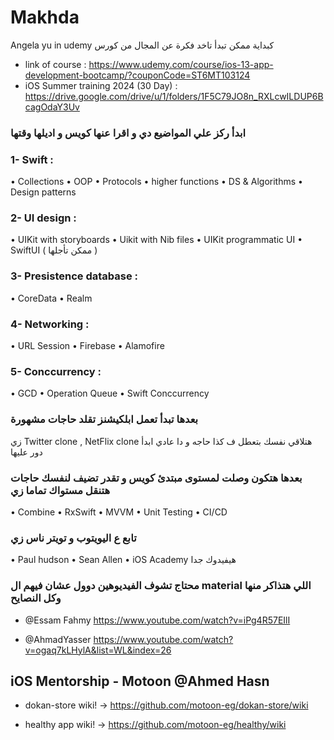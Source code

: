 # Makhda
Angela yu in udemy
كبداية ممكن تبدأ تاخد فكرة عن المجال من كورس 
- link of course :  https://www.udemy.com/course/ios-13-app-development-bootcamp/?couponCode=ST6MT103124
- iOS Summer training 2024 (30 Day) : https://drive.google.com/drive/u/1/folders/1F5C79JO8n_RXLcwILDUP6BcagOdaY3Uv

### ابدأ ركز علي المواضيع دي و اقرا عنها كويس و اديلها وقتها

### 1- Swift : 
•⁠  ⁠Collections
•⁠  ⁠OOP
•⁠  ⁠Protocols
•⁠  ⁠higher functions
•⁠  ⁠DS & Algorithms 
•⁠  ⁠Design patterns 

### 2- UI design :
•⁠  ⁠UIKit with storyboards
•⁠  ⁠Uikit with Nib files
•⁠  ⁠UIKit programmatic UI
•⁠  ⁠SwiftUI ( ممكن تأجلها )

### 3- Presistence database :
•⁠  ⁠CoreData 
•⁠  ⁠Realm

### 4- Networking :
•⁠  ⁠URL Session
•⁠  ⁠Firebase 
•⁠  ⁠Alamofire

### 5- Conccurrency :
•⁠  ⁠GCD 
•⁠  ⁠Operation Queue 
•⁠  ⁠Swift Conccurrency

### بعدها تبدأ تعمل ابلكيشنز تقلد حاجات مشهورة 
زي Twitter clone , NetFlix clone
هتلاقي نفسك بتعطل ف كذا حاجه و دا عادي ابدأ دور عليها

### بعدها هتكون وصلت لمستوى مبتدئ كويس و تقدر تضيف لنفسك حاجات هتنقل مستواك تماما زي
•⁠  ⁠Combine 
•⁠  ⁠RxSwift
•⁠  ⁠MVVM
•⁠  ⁠Unit Testing
•⁠  ⁠CI/CD

### تابع ع اليويتوب و تويتر ناس زي 
•⁠  ⁠Paul hudson
•⁠  ⁠Sean Allen 
•⁠  ⁠iOS Academy
هيفيدوك جدا

### محتاج تشوف الفيديوهين دوول عشان فيهم ال material اللي هتذاكر منها وكل النصايح

- @Essam Fahmy https://www.youtube.com/watch?v=iPg4R57EIlI

- @AhmadYasser https://www.youtube.com/watch?v=ogaq7kLHylA&list=WL&index=26

## iOS Mentorship - Motoon @Ahmed Hasn

-  dokan-store wiki! -> https://github.com/motoon-eg/dokan-store/wiki
  
-  healthy app wiki! -> https://github.com/motoon-eg/healthy/wiki
